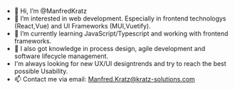 - 👋 Hi, I’m @ManfredKratz
- 👀 I’m interested in web development. Especially in frontend technologys (React,Vue) and UI Frameworks (MUI,Vuetify).
- 🌱 I’m currently learning JavaScript/Typescript and working with frontend frameworks.
- 💞️ I also got knowledge in process design, agile development and software lifecycle management.
- I'm always looking for new UX/UI designtrends and try to reach the best possible Usability.
- 📫 Contact me via email: Manfred.Kratz@kratz-solutions.com

<!---
ManfredKratz/ManfredKratz is a ✨ special ✨ repository because its `README.md` (this file) appears on your GitHub profile.
You can click the Preview link to take a look at your changes.
--->

